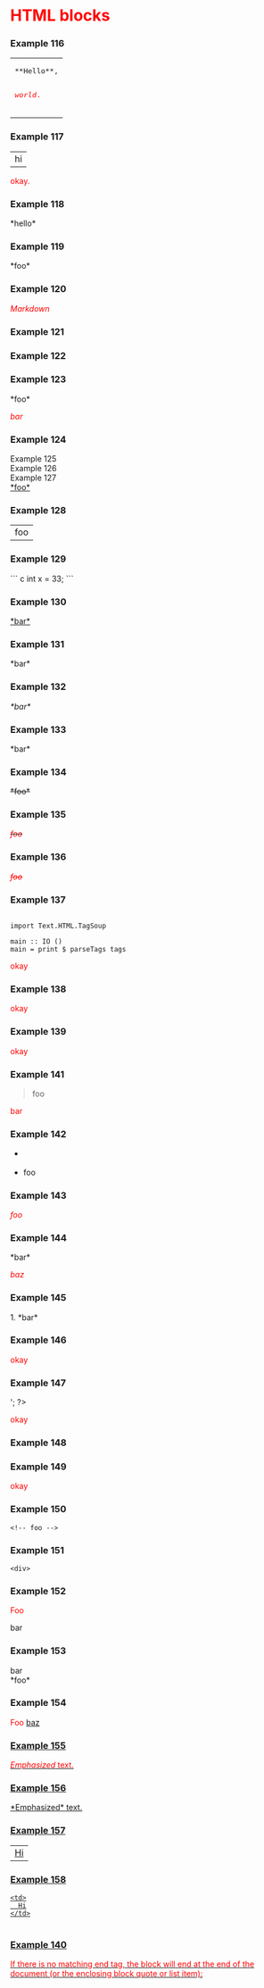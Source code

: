 HTML blocks
===================

### Example 116

<table><tr><td>
<pre>
**Hello**,

_world_.
</pre>
</td></tr></table>

### Example 117

<table>
  <tr>
    <td>
           hi
    </td>
  </tr>
</table>

okay.

### Example 118

 <div>
  *hello*
         <foo><a>

### Example 119

</div>
*foo*

### Example 120

<DIV CLASS="foo">

*Markdown*

</DIV>

### Example 121

<div id="foo"
  class="bar">
</div>

### Example 122

<div id="foo" class="bar
  baz">
</div>

### Example 123

<div>
*foo*

*bar*

### Example 124

<div id="foo"
*hi*

### Example 125

<div class
foo

### Example 126

<div *???-&&&-<---
*foo*

### Example 127

<div><a href="bar">*foo*</a></div>

### Example 128

<table><tr><td>
foo
</td></tr></table>

### Example 129

<div></div>
``` c
int x = 33;
```

### Example 130

<a href="foo">
*bar*
</a>

### Example 131

<Warning>
*bar*
</Warning>

### Example 132

<i class="foo">
*bar*
</i>

### Example 133

</ins>
*bar*

### Example 134

<del>
*foo*
</del>

### Example 135

<del>

*foo*

</del>

### Example 136

<del>*foo*</del>

### Example 137

<pre language="haskell"><code>
import Text.HTML.TagSoup

main :: IO ()
main = print $ parseTags tags
</code></pre>
okay

### Example 138

<script type="text/javascript">
// JavaScript example

document.getElementById("demo").innerHTML = "Hello JavaScript!";
</script>
okay

### Example 139

<style
  type="text/css">
h1 {color:red;}

p {color:blue;}
</style>
okay

### Example 141

> <div>
> foo

bar

### Example 142

- <div>
- foo

### Example 143

<style>p{color:red;}</style>
*foo*

### Example 144

<!-- foo -->*bar*
*baz*

### Example 145

<script>
foo
</script>1. *bar*

### Example 146

<!-- Foo

bar
   baz -->
okay

### Example 147

<?php

  echo '>';

?>
okay

### Example 148

<!DOCTYPE html>

### Example 149

<![CDATA[
function matchwo(a,b)
{
  if (a < b && a < 0) then {
    return 1;

  } else {

    return 0;
  }
}
]]>
okay

### Example 150

  <!-- foo -->

    <!-- foo -->

### Example 151

  <div>

    <div>

### Example 152

Foo
<div>
bar
</div>

### Example 153

<div>
bar
</div>
*foo*

### Example 154

Foo
<a href="bar">
baz

### Example 155

<div>

*Emphasized* text.

</div>

### Example 156

<div>
*Emphasized* text.
</div>

### Example 157

<table>

<tr>

<td>
Hi
</td>

</tr>

</table>

### Example 158

<table>

  <tr>

    <td>
      Hi
    </td>

  </tr>

</table>

### Example 140

If there is no matching end tag, the block will end at the end of the document (or the enclosing block quote or list item):

<style
  type="text/css">

foo